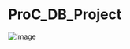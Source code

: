 # ProC_DB_Project


![image](https://user-images.githubusercontent.com/44068819/114312929-6da17c80-9b2f-11eb-8395-e1758d9681ac.png)
